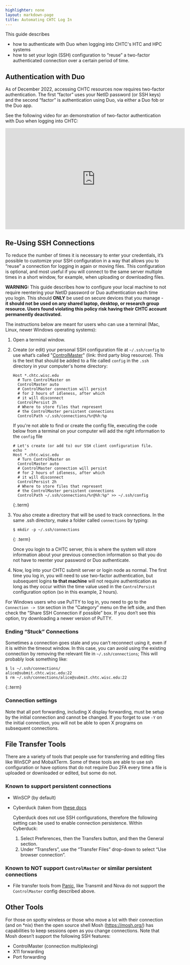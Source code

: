 ```yaml
---
highlighter: none
layout: markdown-page
title: Automating CHTC Log In
---
```


This guide describes 
* how to authenticate with Duo when logging into CHTC's HTC and HPC systems
* how to set your login (SSH) configuration to “reuse” a two-factor authenticated 
connection over a certain period of time. 

## Authentication with Duo

As of December 2022, accessing CHTC resources 
now requires two-factor authentication. The first “factor” uses your NetID password 
(or SSH keys) and the second “factor” is authentication using Duo, via either a 
Duo fob or the Duo app. 

See the following video for an demonstration of two-factor authentication with Duo 
when logging into CHTC: 

<iframe width="560" height="315" src="https://www.youtube.com/embed/J-wxsrQ3v04" title="YouTube video player" frameborder="0" allow="accelerometer; autoplay; clipboard-write; encrypted-media; gyroscope; picture-in-picture" allowfullscreen></iframe>

## Re-Using SSH Connections

To reduce the number of times it is necessary to enter your credentials, it’s possible 
to customize your SSH configuration in a way that allows you to “reuse” a connection 
for logging in again or moving files.  This configuration is optional, and 
most useful if you will connect to 
the same server multiple times in a short window, for example, when uploading or 
downloading files. 

**WARNING:** This guide describes how to configure your local machine to not require 
reentering your NetID password or Duo authentication each time you login. 
This should **ONLY** be used on secure devices that you manage - **it should 
not be used on any shared laptop, desktop, or research group resource. Users 
found violating this policy risk having their CHTC account permanently deactivated.** 

The instructions below are meant for users who can use a terminal (Mac, Linux, newer Windows operating systems): 

1. Open a terminal window.

1. Create (or edit) your personal SSH configuration file at `~/.ssh/config` to use 
what’s called "[ControlMaster](https://www.anchor.com.au/blog/2010/02/ssh-controlmaster-the-good-the-bad-the-ugly/)" (link: third party blog resource). 
This is the text that should be added to a file called `config` in the `.ssh` directory in your computer's home directory: 
	```	
	Host *.chtc.wisc.edu
	  # Turn ControlMaster on
	  ControlMaster auto
	  # ControlMaster connection will persist
	  # for 2 hours of idleness, after which
	  # it will disconnect
	  ControlPersist 2h
	  # Where to store files that represent
	  # the ControlMaster persistent connections
	  ControlPath ~/.ssh/connections/%r@%h:%p
	```
	If you're not able to find or create the config file, executing the code below from a terminal on your computer
	will add the right information to the `config` file
	```	
	# Let's create (or add to) our SSH client configuration file. 
	echo "
	Host *.chtc.wisc.edu
	  # Turn ControlMaster on
	  ControlMaster auto
	  # ControlMaster connection will persist
	  # for 2 hours of idleness, after which
	  # it will disconnect
	  ControlPersist 2h
	  # Where to store files that represent
	  # the ControlMaster persistent connections
	  ControlPath ~/.ssh/connections/%r@%h:%p" >> ~/.ssh/config
	```
	{:.term}

1. You also create a directory that will be used to track connections. In 
the same .ssh directory, make a folder called `connections` by typing: 
	```
	$ mkdir -p ~/.ssh/connections
	```
	{: .term}
	
	Once you login to a CHTC server, this is where the system will store information 
	about your previous connection information so that you do not have to reenter your 
	password or Duo authenticate. 

4. Now, log into your CHTC submit server or login node as normal. The first time you log in, you will need to use 
two-factor authentication, but subsequent logins **to that machine** will not require 
authentication as long as they occur within the time value used in 
the `ControlPersist` configuration option (so in this example, 2 hours). 

For Windows users who use PuTTY to log in, you need to go to 
the `Connection -> SSH` section in the “Category” menu on the left side, 
and then check the “Share SSH Connection if possible” box. If you don’t 
see this option, try downloading a newer version of PuTTY.  

### Ending “Stuck” Connections

Sometimes a connection goes stale and you can’t reconnect using it, even if 
it is within the timeout window. In this case, you can avoid using the existing 
connection by removing the relevant file in `~/.ssh/connections`; This will probably 
look something like: 

```
$ ls ~/.ssh/connections/
alice@submit.chtc.wisc.edu:22
$ rm ~/.ssh/connections/alice@submit.chtc.wisc.edu:22
```
{:.term}

### Connection settings

Note that all port forwarding, including X display forwarding, must be setup by 
the initial connection and cannot be changed. If you forget to use `-Y` on the initial 
connection, you will not be able to open X programs on subsequent connections.

## File Transfer Tools

There are a variety of tools that people use for transferring and editing files 
like WinSCP and MobaXTerm. Some of these tools are able to use ssh configuration 
or have options that do not require Duo 2FA every time a file is uploaded or 
downloaded or edited, but some do not. 

### Known to support persistent connections

* WinSCP (by default)

* Cyberduck (taken from [these docs](https://s2.smu.edu/hpc/documentation/access.html)

    Cyberduck does not use SSH configurations, therefore the following setting 
    can be used to enable connection persistence. Within Cyberduck:

    1. Select Preferences, then the Transfers button, and then the General section.
    1. Under “Transfers”, use the “Transfer Files” drop-down to select “Use browser 
connection”.

### Known to NOT support `ControlMaster` or similar persistent connections

* File transfer tools from [Panic](https://panic.com/), like Transmit and Nova
do not support the `ControlMaster` config described above. 

## Other Tools

For those on spotty wireless or those who move a lot with their connection 
(and on \*nix) then the open source shell Mosh (https://mosh.org/) has capabilities 
to keep sessions open as you change connections. Note that Mosh doesn’t support the 
following SSH features:
* ControlMaster (connection multiplexing) 
* X11 forwarding
* Port forwarding

